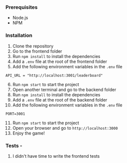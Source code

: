 ### Prerequisites

- Node.js
- NPM

### Installation

1. Clone the repository
2. Go to the frontend folder
3. Run `npm install` to install the dependencies
4. Add a `.env` file at the root of the frontend folder
5. Add the following environment variables in the `.env` file

```
API_URL = "http://localhost:3001/leaderboard"
```

6. Run `npm start` to start the project
7. Open another terminal and go to the backend folder
8. Run `npm install` to install the dependencies
9. Add a `.env` file at the root of the backend folder
10. Add the following environment variables in the `.env` file

```
PORT=3001
```

11. Run `npm start` to start the project
12. Open your browser and go to `http://localhost:3000`
13. Enjoy the game!

### Tests -

1. I didn't have time to write the frontend tests
